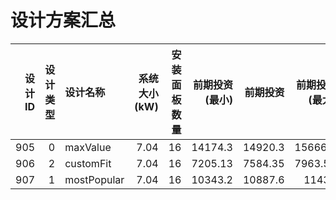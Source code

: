# 设计方案汇总

|   设计ID |   设计类型 | 设计名称        |   系统大小 (kW) |   安装面板数量 |   前期投资 (最小) |     前期投资 |   前期投资 (最大) |   补贴金额 |   年度账单节省 (最小) |   年度账单节省 |   年度账单节省 (最大) |   内部收益率 (IRR) |   回本期 (最小/月) |   回本期 (月) |   回本期 (最大/月) |   电池容量 (kWh) |   自用率 (最小) |   自用率 |   自用率 (最大) |
|-------:|-------:|:------------|------------:|---------:|------------:|---------:|------------:|-------:|--------------:|---------:|--------------:|--------------:|-------------:|----------:|-------------:|-------------:|-----------:|------:|-----------:|
|    905 |      0 | maxValue    |        7.04 |       16 |    14174.3  | 14920.3  |    15666.3  |   7080 |        279.47 |   294.18 |        308.89 |      0.025145 |           95 |       100 |          105 |     22.22    |       0.95 |     1 |          1 |
|    906 |      2 | customFit   |        7.04 |       16 |     7205.13 |  7584.35 |     7963.56 |   2760 |        279.47 |   294.18 |        308.89 |      0.025145 |           95 |       100 |          105 |      5.02924 |       0.95 |     1 |          1 |
|    907 |      1 | mostPopular |        7.04 |       16 |    10343.2  | 10887.6  |    11432    |   5220 |        279.47 |   294.18 |        308.89 |      0.025145 |           95 |       100 |          105 |     14.82    |       0.95 |     1 |          1 |